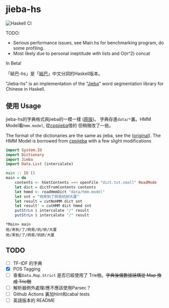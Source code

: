 # jieba-hs
![Haskell CI](https://github.com/zyklotomic/jieba-hs/workflows/Haskell%20CI/badge.svg)

TODO:
  - Serious performance issues, see Main.hs for benchmarking program, do some profiling.
  - Most likely due to personal ineptitude with lists and O(n^2) concat

In Beta!

「結巴-hs」是「[結巴](https://github.com/fxsjy/jieba)」中文分詞的Haskell版本。

"Jieba-hs" is an implementation of the "[Jieba](https://github.com/fxsjy/jieba)"
word segmentation library for Chinese in Haskell.

## 使用 Usage
jieba-hs的字典格式與jieba的一模一樣 ([原版](https://github.com/fxsjy/jieba/tree/master/extra_dict))。
字典存進`data/*`裏。HMM Model看`hmm.model`, 從[cppjieba](https://github.com/yanyiwu/cppjieba)借的
但稍微改了一些。

The format of the dictionaries are the same as jieba, see the
([original](https://github.com/fxsjy/jieba/tree/master/extra_dict)).
The HMM Model is borrowed from [cppjieba](https://github.com/yanyiwu/cppjieba) with a few
slight modifications

```haskell
import System.IO
import Dictionary
import Jieba
import Data.List (intercalate)

main :: IO ()
main = do
    contents <- hGetContents =<< openFile "dict.txt.small" ReadMode
    let dict = dictFromContents contents
    let hmmd <- readHmmDict "data/hmm.model"
    let snt = "他来到了网易杭研大厦"
    let result = cutNoHMM dict snt
    let result' = cutHMM dict hmmd snt
    putStrLn $ intercalate "/" result
    putStrLn $ intercalate "/" result
```
```
*Main> main
他/来到/了/网易/杭/研/大厦
他/来到/了/网易/杭研/大厦
```

## TODO
- [ ] TF-IDF 的字典
- [x] POS Tagging
- [ ] 查看`Data.Map.Strict` 是否已經使用了 Trie樹。~~字典後備數據結構從 Map 換成 Trie樹~~
- [ ] 解析器例外處理/應不應該使用Parsec？
- [ ] Github Actions 裏加hlint和cabal tests
- [ ] 英語版本的 README
